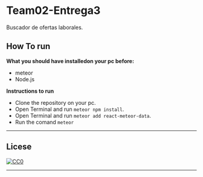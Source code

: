 # Team02-Entrega3

Buscador de ofertas laborales.

## How To run

**What you should have installedon your pc before:**

- meteor
- Node.js

**Instructions to run**

- Clone the repository on your pc.
- Open Terminal and run `meteor npm install`.
- Open Terminal and run `meteor add react-meteor-data`.
- Run the comand `meteor`

---

## Licese

[![CC0](http://mirrors.creativecommons.org/presskit/buttons/88x31/svg/cc-zero.svg)](https://creativecommons.org/publicdomain/zero/1.0/)

---
